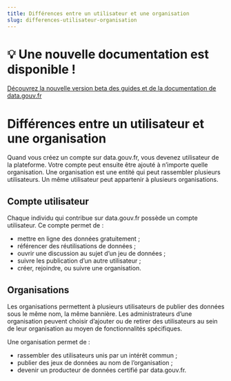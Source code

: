 ```yaml
---
title: Différences entre un utilisateur et une organisation
slug: differences-utilisateur-organisation
---
```


# 💡 Une nouvelle documentation est disponible ! 

[Découvrez la nouvelle version beta des guides et de la documentation de data.gouv.fr](https://guides.data.gouv.fr/)

# Différences entre un utilisateur et une organisation

Quand vous créez un compte sur data.gouv.fr, vous devenez utilisateur de la plateforme. Votre compte peut ensuite être ajouté à n’importe quelle organisation. Une organisation est une entité qui peut rassembler plusieurs utilisateurs. Un même utilisateur peut appartenir à plusieurs organisations.

## Compte utilisateur

Chaque individu qui contribue sur data.gouv.fr possède un compte utilisateur. Ce compte permet de :

- mettre en ligne des données gratuitement ;
- référencer des réutilisations de données ;
- ouvrir une discussion au sujet d’un jeu de données ;
- suivre les publication d’un autre utilisateur ;
- créer, rejoindre, ou suivre une organisation.

## Organisations

Les organisations permettent à plusieurs utilisateurs de publier des données sous le même nom, la même bannière. Les administrateurs d’une organisation peuvent choisir d’ajouter ou de retirer des utilisateurs au sein de leur organisation au moyen de fonctionnalités spécifiques.

Une organisation permet de :

- rassembler des utilisateurs unis par un intérêt commun ;
- publier des jeux de données au nom de l’organisation ;
- devenir un producteur de données certifié par data.gouv.fr.
